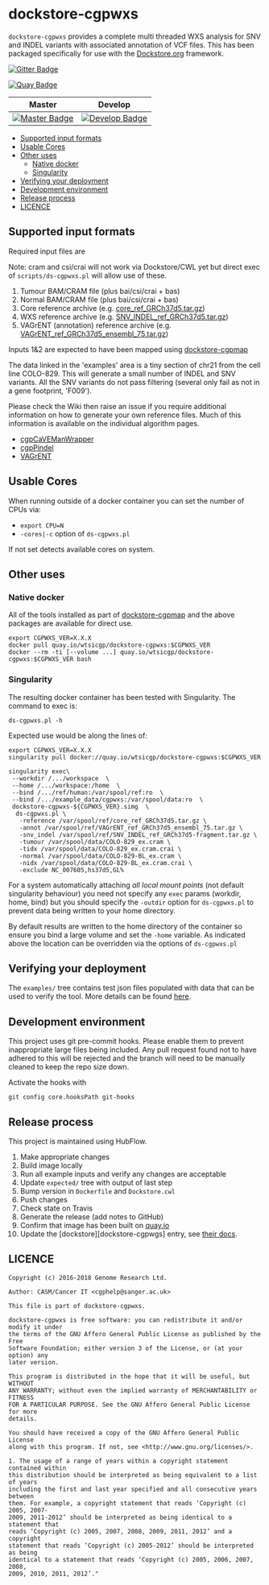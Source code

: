 # dockstore-cgpwxs

`dockstore-cgpwxs` provides a complete multi threaded WXS analysis for SNV and INDEL variants with
associated annotation of VCF files.  This has been packaged specifically for use with the
[Dockstore.org](https://dockstore.org/) framework.

[![Gitter Badge][gitter-svg]][gitter-badge]

[![Quay Badge][quay-status]][quay-repo]

| Master                                        | Develop                                         |
| --------------------------------------------- | ----------------------------------------------- |
| [![Master Badge][travis-master]][travis-base] | [![Develop Badge][travis-develop]][travis-base] |

<!-- TOC depthFrom:2 depthTo:6 withLinks:1 updateOnSave:1 orderedList:0 -->

* [Supported input formats](#supported-input-formats)
* [Usable Cores](#usable-cores)
* [Other uses](#other-uses)
  * [Native docker](#native-docker)
  * [Singularity](#singularity)
* [Verifying your deployment](#verifying-your-deployment)
* [Development environment](#development-environment)
* [Release process](#release-process)
* [LICENCE](#licence)

<!-- /TOC -->

## Supported input formats

Required input files are

Note: cram and csi/crai will not work via Dockstore/CWL yet but direct exec of `scripts/ds-cgpwxs.pl`
will allow use of these.

1. Tumour BAM/CRAM file (plus bai/csi/crai + bas)
1. Normal BAM/CRAM file (plus bai/csi/crai + bas)
1. Core reference archive (e.g. [core_ref_GRCh37d5.tar.gz][ftp-ref])
1. WXS reference archive (e.g. [SNV_INDEL_ref_GRCh37d5.tar.gz][ftp-ref])
1. VAGrENT (annotation) reference archive (e.g. [VAGrENT_ref_GRCh37d5_ensembl_75.tar.gz][ftp-ref])

Inputs 1&2 are expected to have been mapped using [dockstore-cgpmap][dockstore-cgpmap]

The data linked in the 'examples' area is a tiny section of chr21 from the cell line COLO-829.  This
will generate a small number of INDEL and SNV variants. All the SNV variants do not pass filtering
(several only fail as not in a gene footprint, 'F009').

Please check the Wiki then raise an issue if you require additional information on how to generate
your own reference files.  Much of this information is available on the individual algorithm pages.

* [cgpCaVEManWrapper][caveman-wiki]
* [cgpPindel][cgppindel-wiki]
* [VAGrENT][vagrent-wiki]

## Usable Cores

When running outside of a docker container you can set the number of CPUs via:

* `export CPU=N`
* `-cores|-c` option of `ds-cgpwxs.pl`

If not set detects available cores on system.

## Other uses

### Native docker

All of the tools installed as part of [dockstore-cgpmap][dockstore-cgpmap] and the above packages
are available for direct use.

```
export CGPWXS_VER=X.X.X
docker pull quay.io/wtsicgp/dockstore-cgpwxs:$CGPWXS_VER
docker --rm -ti [--volume ...] quay.io/wtsicgp/dockstore-cgpwxs:$CGPWXS_VER bash
```

### Singularity

The resulting docker container has been tested with Singularity.  The command to exec is:

```
ds-cgpwxs.pl -h
```

Expected use would be along the lines of:

```
export CGPWXS_VER=X.X.X
singularity pull docker://quay.io/wtsicgp/dockstore-cgpwxs:$CGPWXS_VER

singularity exec\
 --workdir /.../workspace  \
 --home /.../workspace:/home  \
 --bind /.../ref/human:/var/spool/ref:ro  \
 --bind /.../example_data/cgpwxs:/var/spool/data:ro  \
 dockstore-cgpwxs-${CGPWXS_VER}.simg  \
  ds-cgpwxs.pl \
   -reference /var/spool/ref/core_ref_GRCh37d5.tar.gz \
   -annot /var/spool/ref/VAGrENT_ref_GRCh37d5_ensembl_75.tar.gz \
   -snv_indel /var/spool/ref/SNV_INDEL_ref_GRCh37d5-fragment.tar.gz \
   -tumour /var/spool/data/COLO-829_ex.cram \
   -tidx /var/spool/data/COLO-829_ex.cram.crai \
   -normal /var/spool/data/COLO-829-BL_ex.cram \
   -nidx /var/spool/data/COLO-829-BL_ex.cram.crai \
   -exclude NC_007605,hs37d5,GL%
```

For a system automatically attaching _all local mount points_ (not default singularity behaviour)
you need not specify any `exec` params (workdir, home, bind) but you should specify the `-outdir`
option for `ds-cgpwxs.pl` to prevent data being written to your home directory.

By default results are written to the home directory of the container so ensure you bind
a large volume and set the `-home` variable.  As indicated above the location can be overridden
via the options of `ds-cgpwxs.pl`

## Verifying your deployment

The `examples/` tree contains test json files populated with data that can be used to verify the
tool.  More details can be found [here](examples/README.md).

## Development environment

This project uses git pre-commit hooks.  Please enable them to prevent inappropriate large files
being included.  Any pull request found not to have adhered to this will be rejected and the branch
will need to be manually cleaned to keep the repo size down.

Activate the hooks with

```
git config core.hooksPath git-hooks
```

## Release process

This project is maintained using HubFlow.

1. Make appropriate changes
2. Build image locally
3. Run all example inputs and verify any changes are acceptable
4. Update `expected/` tree with output of last step
5. Bump version in `Dockerfile` and `Dockstore.cwl`
6. Push changes
7. Check state on Travis
8. Generate the release (add notes to GitHub)
9. Confirm that image has been built on [quay.io][quay-builds]
10. Update the [dockstore][dockstore-cgpwgs] entry, see [their docs][dockstore-get-started].

## LICENCE

```
Copyright (c) 2016-2018 Genome Research Ltd.

Author: CASM/Cancer IT <cgphelp@sanger.ac.uk>

This file is part of dockstore-cgpwxs.

dockstore-cgpwxs is free software: you can redistribute it and/or modify it under
the terms of the GNU Affero General Public License as published by the Free
Software Foundation; either version 3 of the License, or (at your option) any
later version.

This program is distributed in the hope that it will be useful, but WITHOUT
ANY WARRANTY; without even the implied warranty of MERCHANTABILITY or FITNESS
FOR A PARTICULAR PURPOSE. See the GNU Affero General Public License for more
details.

You should have received a copy of the GNU Affero General Public License
along with this program. If not, see <http://www.gnu.org/licenses/>.

1. The usage of a range of years within a copyright statement contained within
this distribution should be interpreted as being equivalent to a list of years
including the first and last year specified and all consecutive years between
them. For example, a copyright statement that reads ‘Copyright (c) 2005, 2007-
2009, 2011-2012’ should be interpreted as being identical to a statement that
reads ‘Copyright (c) 2005, 2007, 2008, 2009, 2011, 2012’ and a copyright
statement that reads ‘Copyright (c) 2005-2012’ should be interpreted as being
identical to a statement that reads ‘Copyright (c) 2005, 2006, 2007, 2008,
2009, 2010, 2011, 2012’."
```

<!-- links -->
[ftp-ref]: ftp://ftp.sanger.ac.uk/pub/cancer/dockstore/human
[ftp-exp]: ftp://ftp.sanger.ac.uk/pub/cancer/dockstore/expected
[cgppindel-wiki]: https://github.com/cancerit/cgpPindel/wiki
[caveman-wiki]: https://github.com/cancerit/cgpCaVEManWrapper/wiki
[vagrent-wiki]: https://github.com/cancerit/VAGrENT/wiki

<!-- Travis -->
[travis-base]: https://travis-ci.org/cancerit/dockstore-cgpwxs
[travis-master]: https://travis-ci.org/cancerit/dockstore-cgpwxs.svg?branch=master
[travis-develop]: https://travis-ci.org/cancerit/dockstore-cgpwxs.svg?branch=develop

<!-- Gitter -->
[gitter-svg]: https://badges.gitter.im/dockstore-cgp/Lobby.svg
[gitter-badge]: https://gitter.im/dockstore-cgp/Lobby?utm_source=badge&utm_medium=badge&utm_campaign=pr-badge&utm_content=badge

<!-- Quay.io -->
[quay-status]: https://quay.io/repository/wtsicgp/dockstore-cgpwxs/status
[quay-repo]: https://quay.io/repository/wtsicgp/dockstore-cgpwxs
[quay-builds]: https://quay.io/repository/wtsicgp/dockstore-cgpwxs?tab=builds

<!-- dockstore -->
[dockstore-cgpwxs]: https://dockstore.org/containers/quay.io/wtsicgp/dockstore-cgpwxs
[dockstore-cgpmap]: https://dockstore.org/containers/quay.io/wtsicgp/dockstore-cgpwxs
[dockstore-get-started]: https://dockstore.org/docs/getting-started-with-dockstore
